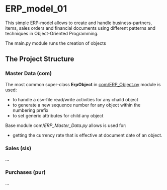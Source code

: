 # ERP_model_01
This simple ERP-model allows to create and handle business-partners, items, sales orders and financial documents
using different patterns and techniques in Object-Oriented Programming.

The main.py module runs the creation of objects

## The Project Structure

### Master Data (com)
The most common super-class __ErpObject__ in [com/ERP_Object.py](https://github.com/Konstantin-Kleinikov/ERP_model_01/blob/master/com/ERP_Master_Data.py) module is used:
* to handle a csv-file read/write activities for any chaild object
* to generate a new sequence number for any object within the numbering prefix
* to set generic attributes for child any object

Base module com/*ERP_Master_Data.py* allows is used for:
* getting the currency rate that is effective at document date of an object.

### Sales (sls)
...

### Purchases (pur)
...
